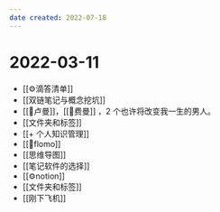 ```yaml
---
date created: 2022-07-18
---
```


# 2022-03-11

- [[⚙滴答清单]]
- [[双链笔记与概念挖坑]]
- [[🧑卢曼]]，[[🧑费曼]] ，2 个也许将改变我一生的男人。
- [[文件夹和标签]]
- [[+ 个人知识管理]]
- [[🤖flomo]]
- [[思维导图]]
- [[笔记软件的选择]]
- [[⚙notion]]
- [[文件夹和标签]]
- [[刚下飞机]]
